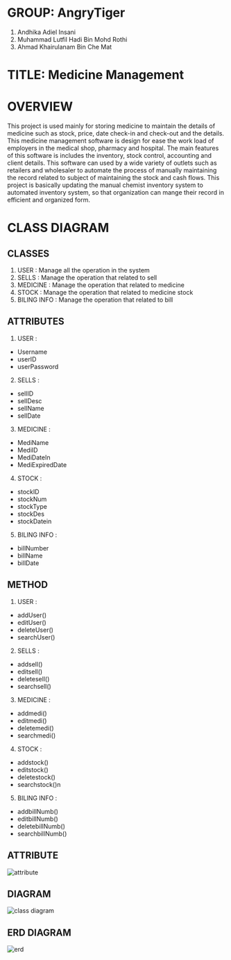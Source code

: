 # __GROUP:__ AngryTiger
1.	Andhika Adiel Insani
2.	Muhammad Lutfil Hadi Bin Mohd Rothi
3.	Ahmad Khairulanam Bin Che Mat

# __TITLE:__ Medicine Management 

# OVERVIEW
This project is used mainly for storing medicine to maintain the details of medicine such as stock, price, date check-in and check-out and the details. This medicine management software is design for ease the work load of employers in the medical shop, pharmacy and hospital. The main features of this software is includes the inventory, stock control, accounting and client details. This software can used by a wide variety of outlets such as retailers and wholesaler to automate the process of manually maintaining the record related to subject of maintaining the stock and cash flows. This project is basically updating the manual chemist inventory system to automated inventory system, so that organization can mange their record in efficient and organized form.
# CLASS DIAGRAM
## CLASSES
1.  USER : Manage all the operation in the system
2.  SELLS : Manage the operation that related to sell
3.  MEDICINE : Manage the operation that related to medicine
4.  STOCK : Manage the operation that related to medicine stock
5.  BILING INFO : Manage the operation that related to bill
## ATTRIBUTES
1.  USER :
  * Username
  * userID
  * userPassword
2.  SELLS : 
  * sellID
  * sellDesc
  * sellName
  * sellDate
3.  MEDICINE  :
  * MediName
  * MediID
  * MediDateIn
  * MediExpiredDate
4.  STOCK : 
  * stockID
  * stockNum
  * stockType
  * stockDes
  * stockDatein
5.  BILING INFO :
  * billNumber
  * billName
  * billDate

## METHOD
1.  USER :
 * addUser()
 * editUser()
 * deleteUser()
 * searchUser()
2.  SELLS : 
 * addsell()
 * editsell()
 * deletesell()
 * searchsell()
3.  MEDICINE  :
 * addmedi()
 * editmedi()
 * deletemedi()
 * searchmedi()
4.  STOCK : 
 * addstock()
 * editstock()
 * deletestock()
 * searchstock()n
5.  BILING INFO :
 * addbillNumb()
 * editbillNumb()
 * deletebillNumb()
 * searchbillNumb()
## ATTRIBUTE
![attribute](https://drive.google.com/uc?export=view&id=1O-8RFe9mA8jzpxa-82pKVZRUSOK9Z0AC)

## DIAGRAM
![class diagram](https://drive.google.com/uc?export=view&id=1KlX1Qv8ARl_-0TsGYeBBBQqAu7HDDc7a)

## ERD DIAGRAM
![erd](https://drive.google.com/uc?export=view&id=1aVqEb1TM9lIaH2H3EbeC6PYaCmTJ9bzU)



